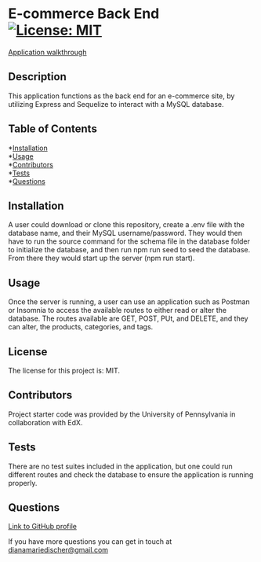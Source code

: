 # E-commerce Back End [![License: MIT](https://img.shields.io/badge/License-MIT-blue.svg)](opensource.org/license/MIT)
[Application walkthrough](./ecommerce-backend.mov)
## Description
This application functions as the back end for an e-commerce site, by utilizing Express and Sequelize to interact with a MySQL database.

## Table of Contents
*[Installation](#installation)  
*[Usage](#usage)  
*[Contributors](#contributors)  
*[Tests](#tests)  
*[Questions](#questions) 

## Installation
A user could download or clone this repository, create a .env file with the database name, and their MySQL username/password. They would then have to run the source command for the schema file in the database folder to initialize the database, and then run npm run seed to seed the database. From there they would start up the server (npm run start).    

## Usage
Once the server is running, a user can use an application such as Postman or Insomnia to access the available routes to either read or alter the database. The routes available are GET, POST, PUt, and DELETE, and they can alter, the products, categories, and tags.
    
## License
The license for this project is: MIT.

## Contributors
Project starter code was provided by the University of Pennsylvania in collaboration with EdX.
    
## Tests 
There are no test suites included in the application, but one could run different routes and check the database to ensure the application is running properly.
    
## Questions
[Link to GitHub profile](github.com/dianamariedischer)

If you have more questions you can get in touch at dianamariedischer@gmail.com

